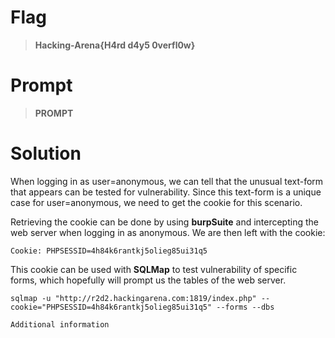 # Flag

> **Hacking-Arena{H4rd d4y5 0verfl0w}**

# Prompt

> **PROMPT**

# Solution

When logging in as user=anonymous, we can tell that the unusual text-form that appears can be tested for vulnerability. Since this text-form is a unique case for user=anonymous, we need to get the cookie for this scenario.

Retrieving the cookie can be done by using **burpSuite** and intercepting the web server when logging in as anonymous. We are then left with the cookie:

```
Cookie: PHPSESSID=4h84k6rantkj5olieg85ui31q5
```

This cookie can be used with **SQLMap** to test vulnerability of specific forms, which hopefully will prompt us the tables of the web server.

````
sqlmap -u "http://r2d2.hackingarena.com:1819/index.php" --cookie="PHPSESSID=4h84k6rantkj5olieg85ui31q5" --forms --dbs

Additional information
````

